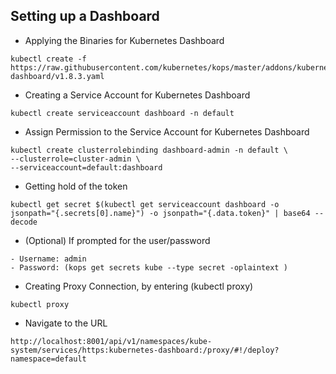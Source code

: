 ## Setting up a Dashboard

- Applying the Binaries for Kubernetes Dashboard
```
kubectl create -f https://raw.githubusercontent.com/kubernetes/kops/master/addons/kubernetes-dashboard/v1.8.3.yaml 
```

- Creating a Service Account for Kubernetes Dashboard
```
kubectl create serviceaccount dashboard -n default
```

- Assign Permission to the Service Account for Kubernetes Dashboard
```
kubectl create clusterrolebinding dashboard-admin -n default \
--clusterrole=cluster-admin \
--serviceaccount=default:dashboard
```


- Getting hold of the token
```
kubectl get secret $(kubectl get serviceaccount dashboard -o jsonpath="{.secrets[0].name}") -o jsonpath="{.data.token}" | base64 --decode 
```

- (Optional) If prompted for the user/password

```
- Username: admin
- Password: (kops get secrets kube --type secret -oplaintext )
```

- Creating Proxy Connection, by entering (kubectl proxy)
```
kubectl proxy
```

- Navigate to the URL
```
http://localhost:8001/api/v1/namespaces/kube-system/services/https:kubernetes-dashboard:/proxy/#!/deploy?namespace=default
````
